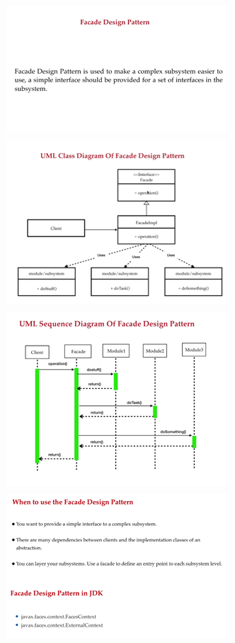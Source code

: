 ![1703598539174](image/01-facade/1703598539174.png)

![1703598749580](image/01-facade/1703598749580.png)

![1703598797502](image/01-facade/1703598797502.png)

![1703598938862](image/01-facade/1703598938862.png)
